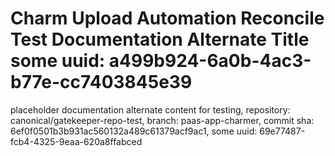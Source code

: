 # Charm Upload Automation Reconcile Test Documentation Alternate Title some uuid: a499b924-6a0b-4ac3-b77e-cc7403845e39
 placeholder documentation alternate content for testing,  repository: canonical/gatekeeper-repo-test,  branch: paas-app-charmer,  commit sha: 6ef0f0501b3b931ac560132a489c61379acf9ac1,  some uuid: 69e77487-fcb4-4325-9eaa-620a8ffabced
